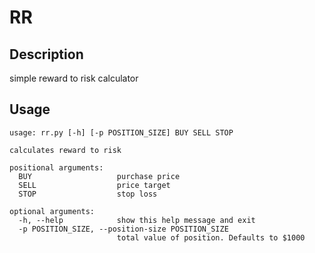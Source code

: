 # RR

## Description

simple reward to risk calculator

## Usage

```
usage: rr.py [-h] [-p POSITION_SIZE] BUY SELL STOP

calculates reward to risk

positional arguments:
  BUY                   purchase price
  SELL                  price target
  STOP                  stop loss

optional arguments:
  -h, --help            show this help message and exit
  -p POSITION_SIZE, --position-size POSITION_SIZE
                        total value of position. Defaults to $1000
```
